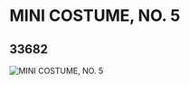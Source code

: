 # MINI COSTUME, NO. 5
## 33682
![MINI COSTUME, NO. 5](https://lc-www-live-s.legocdn.com/media/bricks/5/2/6189048.jpg)